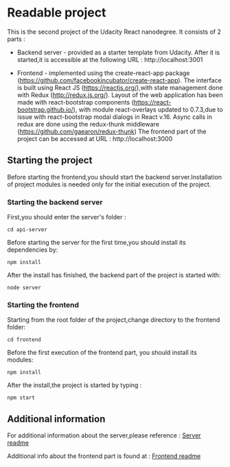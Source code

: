 # Readable project 

This is the second project of the Udacity React nanodegree. It consists of 2 parts : 

* Backend server - provided as a starter template from Udacity. 
  After it is started,it is accessible at the following URL : http://localhost:3001

* Frontend - implemented using the create-react-app package (https://github.com/facebookincubator/create-react-app).
  The interface is built using React JS (https://reactjs.org/),with state management done with Redux (http://redux.js.org/).
  Layout of the web application has been made with react-bootstrap components (https://react-bootstrap.github.io/),
  with module react-overlays updated to 0.7.3,due to issue with react-bootstrap modal dialogs in React v.16.
  Async calls in redux are done using the redux-thunk middleware (https://github.com/gaearon/redux-thunk)
  The frontend part of the project can be accessed at URL : http://localhost:3000

## Starting the project 

Before starting the frontend,you should start the backend server.Installation of project modules is needed only for the initial execution of the project.

### Starting the backend server 

First,you should enter the server's folder : 

```
cd api-server
```
Before starting the server for the first time,you should install its dependencies by:

```
npm install
```
After the install has finished, the backend part of the project is started with:

```
node server
```
### Starting the frontend

Starting from the root folder of the project,change directory to the frontend folder:

```
cd frontend
```
Before the first execution of the frontend part, you should install its modules:

```
npm install 
```
After the install,the project is started by typing : 

```
npm start
```

## Additional information 

For additional information about the server,please reference : [Server readme](./api-server/README.md)

Additional info about the frontend part is found at : [Frontend readme](./frontend/README.md)